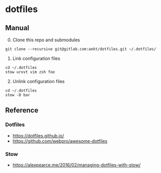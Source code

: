 # dotfiles

## Manual

0. Clone this repo and submodules
```
git clone --recursive git@gitlab.com:aekt/dotfiles.git ~/.dotfiles/
```

1. Link configuration files
```
cd ~/.dotfiles
stow urxvt vim zsh foo
```

2. Unlink configuration files
```
cd ~/.dotfiles
stow -D bar
```

## Reference

### Dotfiles

* https://dotfiles.github.io/
* https://github.com/webpro/awesome-dotfiles

### Stow

* https://alexpearce.me/2016/02/managing-dotfiles-with-stow/